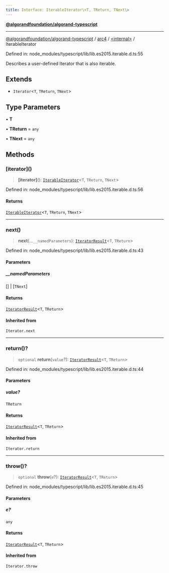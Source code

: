 ```yaml
---
title: Interface: IterableIterator\<T, TReturn, TNext\>
---
```


[**@algorandfoundation/algorand-typescript**](../../../README)

***

[@algorandfoundation/algorand-typescript](../../../README) / [arc4](../../README) / [\<internal\>](../README) / IterableIterator



Defined in: node\_modules/typescript/lib/lib.es2015.iterable.d.ts:55

Describes a user-defined Iterator that is also iterable.

## Extends

- `Iterator`\<`T`, `TReturn`, `TNext`\>

## Type Parameters

• **T**

• **TReturn** = `any`

• **TNext** = `any`

## Methods

### \[iterator\]()

> **\[iterator\]**(): [`IterableIterator`](IterableIterator)\<`T`, `TReturn`, `TNext`\>

Defined in: node\_modules/typescript/lib/lib.es2015.iterable.d.ts:56

#### Returns

[`IterableIterator`](IterableIterator)\<`T`, `TReturn`, `TNext`\>

***

### next()

> **next**(...`__namedParameters`): [`IteratorResult`](../../../index/-internal-/type-aliases/IteratorResult)\<`T`, `TReturn`\>

Defined in: node\_modules/typescript/lib/lib.es2015.iterable.d.ts:43

#### Parameters

##### \_\_namedParameters

\[\] | \[`TNext`\]

#### Returns

[`IteratorResult`](../../../index/-internal-/type-aliases/IteratorResult)\<`T`, `TReturn`\>

#### Inherited from

`Iterator.next`

***

### return()?

> `optional` **return**(`value`?): [`IteratorResult`](../../../index/-internal-/type-aliases/IteratorResult)\<`T`, `TReturn`\>

Defined in: node\_modules/typescript/lib/lib.es2015.iterable.d.ts:44

#### Parameters

##### value?

`TReturn`

#### Returns

[`IteratorResult`](../../../index/-internal-/type-aliases/IteratorResult)\<`T`, `TReturn`\>

#### Inherited from

`Iterator.return`

***

### throw()?

> `optional` **throw**(`e`?): [`IteratorResult`](../../../index/-internal-/type-aliases/IteratorResult)\<`T`, `TReturn`\>

Defined in: node\_modules/typescript/lib/lib.es2015.iterable.d.ts:45

#### Parameters

##### e?

`any`

#### Returns

[`IteratorResult`](../../../index/-internal-/type-aliases/IteratorResult)\<`T`, `TReturn`\>

#### Inherited from

`Iterator.throw`
